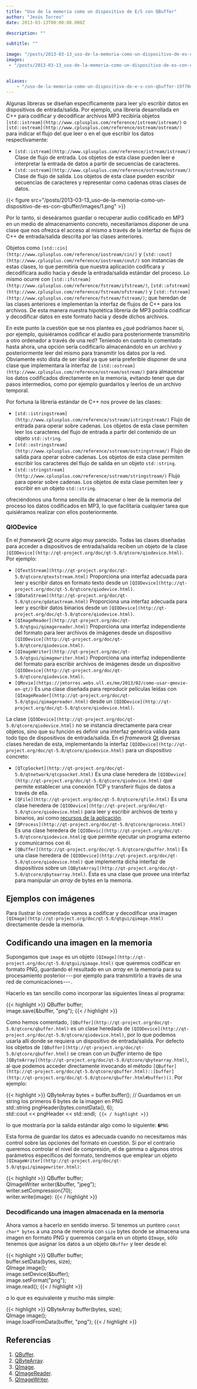 ```yaml
---
title: "Uso de la memoria como un dispositivo de E/S con QBuffer"
author: "Jesús Torres"
date: 2013-03-13T00:00:00.000Z

description: ""

subtitle: ""

image: "/posts/2013-03-13_uso-de-la-memoria-como-un-dispositivo-de-es-con-qbuffer/images/1.png" 
images:
 - "/posts/2013-03-13_uso-de-la-memoria-como-un-dispositivo-de-es-con-qbuffer/images/1.png" 


aliases:
    - "/uso-de-la-memoria-como-un-dispositivo-de-e-s-con-qbuffer-19f70d7298a6"
---
```


Algunas libreras se diseñan específicamente para leer y/o escribir datos en dispositivos de entrada/salida.
Por ejemplo, una librería desarrollada en C++ para codificar y decodificar archivos MP3 recibiría objetos `[std::istream](http://www.cplusplus.com/reference/istream/istream/)` o `[std::ostream](http://www.cplusplus.com/reference/ostream/ostream/)` para indicar el flujo del que leer o en el que escribir los datos respectivamente:

*   `[std::istream](http://www.cplusplus.com/reference/istream/istream/)`
Clase de flujo de entrada.
Los objetos de esta clase pueden leer e interpretar la entrada de datos a partir de secuencias de caracteres.
*   `[std::ostream](http://www.cplusplus.com/reference/ostream/ostream/)`
Clase de flujo de salida.
Los objetos de esta clase pueden escribir secuencias de caracteres y representar como cadenas otras clases de datos.

{{< figure src="/posts/2013-03-13_uso-de-la-memoria-como-un-dispositivo-de-es-con-qbuffer/images/1.png" >}}



Por lo tanto, si deseáramos guardar o recuperar audio codificado en MP3 en un medio de almacenamiento concreto, necesitaríamos disponer de una clase que nos ofrezca el acceso al mismo a través de la interfaz de flujos de C++ de entrada/salida descrita por las clases anteriores.

Objetos como `[std::cin](http://www.cplusplus.com/reference/iostream/cin/)` y `[std::cout](http://www.cplusplus.com/reference/iostream/cout/)` son instancias de estas clases, lo que permitiría que nuestra aplicación codificara y decodificara audio hacia y desde la entrada/salida estándar del proceso.
Lo mismo ocurre con `[std::ifstream](http://www.cplusplus.com/reference/fstream/ifstream/)`, `[std::ofstream](http://www.cplusplus.com/reference/fstream/ofstream/)` y `[std::fstream](http://www.cplusplus.com/reference/fstream/fstream/)`; que heredan de las clases anteriores e implementan la interfaz de flujos de C++ para los archivos.
De esta manera nuestra hipotética librería de MP3 podría codificar y decodificar datos en este formato hacia y desde dichos archivos.

En este punto la cuestión que se nos plantea es ¿qué podríamos hacer si, por ejemplo, quisiéramos codificar el audio para posteriormente transmitirlo a otro ordenador a través de una red? Teniendo en cuenta lo comentado hasta ahora, una opción sería codificarlo almacenándolo en un archivo y posteriormente leer del mismo para transmitir los datos por la red.
Obviamente esto dista de ser ideal ya que sería preferible disponer de una clase que implementara la interfaz de `[std::ostream](http://www.cplusplus.com/reference/ostream/ostream/)` para almacenar los datos codificados directamente en la memoria, evitando tener que dar pasos intermedios, como por ejemplo guardarlos y leerlos de un archivo temporal.

Por fortuna la librería estándar de C++ nos provee de las clases:

*   `[std::istringstream](http://www.cplusplus.com/reference/sstream/istringstream/)`
Flujo de entrada para operar sobre cadenas.
Los objetos de esta clase permiten leer los caracteres del flujo de entrada a partir del contenido de un objeto `std::string`.
*   `[std::ostringstream](http://www.cplusplus.com/reference/sstream/ostringstream/)`
Flujo de salida para operar sobre cadenas.
Los objetos de esta clase permiten escribir los caracteres del flujo de salida en un objeto `std::string`.
*   `[std::stringstream](http://www.cplusplus.com/reference/sstream/stringstream/)`
Flujo para operar sobre cadenas.
Los objetos de esta clase permiten leer y escribir en un objeto `std::string`.

ofreciéndonos una forma sencilla de almacenar o leer de la memoria del proceso los datos codificados en MP3, lo que facilitaría cualquier tarea que quisiéramos realizar con ellos posteriormente.

### QIODevice

En el _framework_ [Qt](https://jmtorres.webs.ull.es/me/2013/01/proyecto-qt-framework-de-desarrollo-de-aplicaciones/) ocurre algo muy parecido.
Todas las clases diseñadas para acceder a dispositivos de entrada/salida reciben un objeto de la clase `[QIODevice](http://qt-project.org/doc/qt-5.0/qtcore/qiodevice.html)`.
Por ejemplo:

*   `[QTextStream](http://qt-project.org/doc/qt-5.0/qtcore/qtextstream.html)`
Proporciona una interfaz adecuada para leer y escribir datos en formato texto desde un `[QIODevice](http://qt-project.org/doc/qt-5.0/qtcore/qiodevice.html)`.
*   `[QDataStream](http://qt-project.org/doc/qt-5.0/qtcore/qdatastream.html)`
Proporciona una interfaz adecuada para leer y escribir datos binarios desde un `[QIODevice](http://qt-project.org/doc/qt-5.0/qtcore/qiodevice.html)`.
*   `[QImageReader](http://qt-project.org/doc/qt-5.0/qtgui/qimagereader.html)`
Proporciona una interfaz independiente del formato para leer archivos de imágenes desde un dispositivo `[QIODevice](http://qt-project.org/doc/qt-5.0/qtcore/qiodevice.html)`.
*   `[QImageWriter](http://qt-project.org/doc/qt-5.0/qtgui/qimagewriter.html)`
Proporciona una interfaz independiente del formato para escribir archivos de imágenes desde un dispositivo `[QIODevice](http://qt-project.org/doc/qt-5.0/qtcore/qiodevice.html)`.
*   `[QMovie](https://jmtorres.webs.ull.es/me/2013/02/como-usar-qmovie-en-qt/)`
Es una clase diseñada para reproducir películas leídas con `[QImageReader](http://qt-project.org/doc/qt-5.0/qtgui/qimagereader.html)` desde un `[QIODevice](http://qt-project.org/doc/qt-5.0/qtcore/qiodevice.html)`.

La clase `[QIODevice](http://qt-project.org/doc/qt-5.0/qtcore/qiodevice.html)` no se instancia directamente para crear objetos, sino que su función es definir una interfaz genérica válida para todo tipo de dispositivos de entrada/salida.
En el _framework_ [Qt](https://jmtorres.webs.ull.es/me/2013/01/proyecto-qt-framework-de-desarrollo-de-aplicaciones/) diversas clases heredan de esta, implementando la interfaz `[QIODevice](http://qt-project.org/doc/qt-5.0/qtcore/qiodevice.html)` para un dispositivo concreto:

*   `[QTcpSocket](http://qt-project.org/doc/qt-5.0/qtnetwork/qtcpsocket.html)`
Es una clase heredera de `[QIODevice](http://qt-project.org/doc/qt-5.0/qtcore/qiodevice.html)` que permite establecer una conexión TCP y transferir flujos de datos a través de ella.
*   `[QFile](http://qt-project.org/doc/qt-5.0/qtcore/qfile.html)`
Es una clase heredera de `[QIODevice](http://qt-project.org/doc/qt-5.0/qtcore/qiodevice.html)` para leer y escribir archivos de texto y binarios, así como [recursos de la aplicación](http://qt-project.org/doc/qt-5.0/qtcore/resources.html).
*   `[QProcess](http://qt-project.org/doc/qt-5.0/qtcore/qprocess.html)`
Es una clase heredera de `[QIODevic](http://qt-project.org/doc/qt-5.0/qtcore/qiodevice.html)`[e](http://qt-project.org/doc/qt-5.0/qtcore/qiodevice.html) que permite ejecutar un programa externo y comunicarnos con él.
*   `[QBuffer](http://qt-project.org/doc/qt-5.0/qtcore/qbuffer.html)`
Es una clase heredera de `[QIODevice](http://qt-project.org/doc/qt-5.0/qtcore/qiodevice.html)` que implementa dicha interfaz de dispositivos sobre un `[QByteArray](http://qt-project.org/doc/qt-5.0/qtcore/qbytearray.html)`.
Ésta es una clase que provee una interfaz para manipular un _array_ de bytes en la memoria.

## Ejemplos con imágenes

Para ilustrar lo comentado vamos a codificar y decodificar una imagen `[QImage](http://qt-project.org/doc/qt-5.0/qtgui/qimage.html)` directamente desde la memoria.

## Codificando una imagen en la memoria

Supongamos que `image` es un objeto `[QImage](http://qt-project.org/doc/qt-5.0/qtgui/qimage.html)` que queremos codificar en formato PNG, guardando el resultado en un _array_ en la memoria para su procesamiento posterior --- por ejemplo para transmitirlo a través de una red de comunicaciones --- .

Hacerlo es tan sencillo como incorporar las siguientes líneas al programa:

{{< highlight >}}
QBuffer buffer;  
image.save(&buffer, "png");
{{< / highlight >}}

Como hemos comentado, `[QBuffer](http://qt-project.org/doc/qt-5.0/qtcore/qbuffer.html)` es un clase heredada de `[QIODevice](http://qt-project.org/doc/qt-5.0/qtcore/qiodevice.html)`, por lo que podemos usarla allí donde se requiera un dispositivo de entrada/salida.
Por defecto los objetos de `[QBuffer](http://qt-project.org/doc/qt-5.0/qtcore/qbuffer.html)` se crean con un _buffer_ interno de tipo `[QByteArray](http://qt-project.org/doc/qt-5.0/qtcore/qbytearray.html)`, al que podemos acceder directamente invocando el método `[QBuffer](http://qt-project.org/doc/qt-5.0/qtcore/qbuffer.html)::[buffer](http://qt-project.org/doc/qt-5.0/qtcore/qbuffer.html#buffer)()`.
Por ejemplo:

{{< highlight >}}
QByteArray bytes = buffer.buffer();
// Guardamos en un string los primeros 6 bytes de la imagen en PNG  
std::string pngHeader(bytes.constData(), 6);  
std::cout << pngHeader << std::endl;`
{{< / highlight >}}`

lo que mostraría por la salida estándar algo como lo siguiente:
`�PNG`

Esta forma de guardar los datos es adecuada cuando no necesitamos más control sobre las opciones del formato en cuestión.
Si por el contrario queremos controlar el nivel de compresión, el de gamma o algunos otros parámetros específicos del formato, tendremos que emplear un objeto `[QImageWriter](http://qt-project.org/doc/qt-5.0/qtgui/qimagewriter.html)`:

{{< highlight >}}
QBuffer buffer;  
QImageWriter writer(&buffer, "jpeg");  
writer.setCompression(70);  
writer.write(image):
{{< / highlight >}}

### Decodificando una imagen almacenada en la memoria

Ahora vamos a hacerlo en sentido inverso.
Si tenemos un puntero `const char* bytes` a una zona de memoria con `size` bytes donde se almacena una imagen en formato PNG y queremos cargarla en un objeto `QImage`, sólo tenemos que asignar los datos a un objeto `QBuffer` y leer desde el:

{{< highlight >}}
QBuffer buffer;  
buffer.setData(bytes, size);  
QImage image();  
image.setDevice(&buffer);  
image.setFormat("png");  
image.read();
{{< / highlight >}}

o lo que es equivalente y mucho más simple:

{{< highlight >}}
QByteArray buffer(bytes, size);  
QImage image();  
image.loadFromData(buffer, "png");
{{< / highlight >}}

## Referencias

1.  [QBuffer](http://qt-project.org/doc/qt-5.0/qtcore/qbuffer.html).
2.  [QByteArray](http://qt-project.org/doc/qt-5.0/qtcore/qbytearray.html).
3.  [QImage](http://qt-project.org/doc/qt-5.0/qtgui/qimage.html).
4.  [QImageReader](http://qt-project.org/doc/qt-5.0/qtgui/qimagereader.html).
5.  [QImageWriter](http://qt-project.org/doc/qt-5.0/qtgui/qimagewriter.html).
